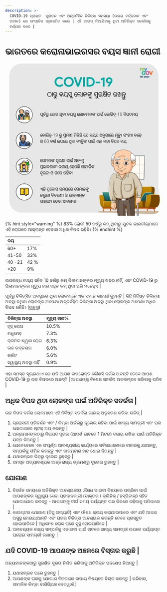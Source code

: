 ```yaml
---
description: >-
  COVID-19 ପ୍ରାୟତ  ପୁରାତନ ଏବଂ ଅନ୍ତର୍ନିହିତ ଚିକିତ୍ସା ସମସ୍ୟା (ଉଭୟ ବର୍ତ୍ତମାନ ଏବଂ
  ଅତୀତ) ରେ ସାଂଘାତିକ ପ୍ରମାଣିତ କରେ | ଏହି ଗାଇଡ୍ ନିଆଯିବାକୁ ଥିବା ଅତିରିକ୍ତ ସତର୍କତାକୁ
  ବର୍ଣ୍ଣନା କରେ |
---
```


# ଭାରତରେ କରୋନାଭାଇରସର ବୟସ ଜ୍ଞାନୀ ରୋଗୀ

![](.gitbook/assets/screenshot_2020-04-09-14-32-34-320_com.android.chrome.jpg)

{% hint style="warning" %}
83% ରୋଗୀ 50 ବର୍ଷରୁ କମ୍ ଥିବାରୁ ଯୁବକ ଭାରତୀୟମାନେ ଏହି ରୋଗରେ ଆକ୍ରାନ୍ତ ହେବାର ଅଧିକ ବିପଦ ରହିଛି।
{% endhint %}

| ବୟ |  |
| :--- | :--- |
| 60+ | 17% |
| 41-50 | 33% |
| 40 -21 | 42 % |
| &lt;20 | 9% |

ଉପଲବ୍ଧ ତଥ୍ୟ ସହିତ 10 ବର୍ଷରୁ କମ୍ ପିଲାମାନଙ୍କର ମୃତ୍ୟୁ ଖବର ନାହିଁ, ଏବଂ COVID-19 ରୁ ପିଲାମାନଙ୍କର ମୃତ୍ୟୁ ହାର ବହୁତ କମ୍ ଥିବା ପରି ମନେହୁଏ \| 

ପୂର୍ବରୁ ଚିକିତ୍ସିତ ଅବସ୍ଥାରେ ଥିବା ଲୋକମାନେ ଏକ ସମାନ କାହାଣୀ କୁହନ୍ତି \|  କିଛି ନିର୍ଦ୍ଦିଷ୍ଟ ଚିକିତ୍ସା ଅବସ୍ଥା ନଥିବା ଲୋକଙ୍କ ଅପେକ୍ଷା ଅନ୍ତର୍ନିହିତ ଚିକିତ୍ସା ଅବସ୍ଥା ଥିବା ଲୋକଙ୍କ ଅପେକ୍ଷା ଅଧିକ ବିପଦ ରହିଛି। \([ଉତ୍ସ](https://ourworldindata.org/coronavirus#case-fatality-rate-of-covid-19-by-preexisting-health-conditions)\)

| ଚିକିତ୍ସା ଅବସ୍ଥା  | ମୃତ୍ୟୁ ହାର% |
| :--- | :--- |
| ହୃଦ୍ ରୋଗ | 10.5% |
| ମଧୁମେହ | 7.3% |
| କ୍ରନିକ ଶ୍ୱାସ ରୋଗ | 6.3% |
| ଉଚ୍ଚ ରକ୍ତଚାପ  | 6.0%  |
| କର୍କଟ  | 5.6%  |
| ସ୍ୱାସ୍ଥ୍ୟ ଅବସ୍ଥା ନାହିଁ  |  0.9% |

ଏହା ସମସ୍ତ ସୂଚାଇଥାଏ ଯେ ଯଦି ଆପଣ ଉପରୋକ୍ତ କୌଣସି  ବର୍ଗର ଅଟନ୍ତି ତେବେ ଆପଣ COVID-19 ରୁ ଉଚ୍ଚ ବିପଦରେ ଅଛନ୍ତି \| ଆପଣଙ୍କୁ ବିଶେଷ ସତର୍କତା ଅବଲମ୍ବନ କରିବାକୁ ପଡିବ \|

## ଅଧିକ ବିପଦ ଥିବା ଲୋକଙ୍କ ପାଇଁ ଅତିରିକ୍ତ ସତର୍କତା \| 

ଉଚ୍ଚ ବିପଦ ବର୍ଗର ଲୋକମାନେ ଏହି ନିର୍ଦ୍ଦିଷ୍ଟ ସତର୍କତା ଗାଇଡ୍ ଅନୁସରଣ କରିବା ଉଚିତ୍ \| 

1. ଗ୍ରୋସରୀ ପରିଦର୍ଶନ ଏବଂ / କିମ୍ବା ଅର୍ଡରରୁ ଦୂରେଇ ରହିବା ପାଇଁ ଖାଦ୍ୟ ସାମଗ୍ରୀ ଏବଂ ଘର ଯୋଗାଣରେ ଷ୍ଟକ୍ ଅପ୍ କରନ୍ତୁ \| 
2. ଅନ୍ୟମାନଙ୍କଠାରୁ ନିରାପଦ ଦୂରତା \(ଆଦର୍ଶ ଭାବରେ 1 ମିଟର\) ବଜାୟ ରଖିବା ପାଇଁ ଅତିରିକ୍ତ ଯତ୍ନ ନିଅନ୍ତୁ \| 
3. ଯେତେବେଳେ ଏକ ସଂପୂର୍ଣ୍ଣ ଆବଶ୍ୟକୀୟ କାର୍ଯ୍ୟରେ ସର୍ବସାଧାରଣରେ ବାହାରକୁ ଯାଆନ୍ତୁ, ସମ୍ପର୍କକୁ ସୀମିତ କରନ୍ତୁ ଏବଂ ବାରମ୍ବାର ହାତ ଧୋଇ ଦିଅନ୍ତୁ \| 
4. ଯଥାସମ୍ଭବ ଭିଡ଼ରୁ ଦୂରେଇ ରୁହନ୍ତୁ \| 
5. ସମସ୍ତ ଅତ୍ୟାବଶ୍ୟକ ଆନ୍ତରାଜ୍ୟ ଭ୍ରମଣରୁ ଦୂରେଇ ରୁହନ୍ତୁ \|

## ଯୋଗାଣ 

1. ବିସର୍ଜନ ସମୟରେ ଅତିରିକ୍ତ ଆବଶ୍ୟକୀୟ ଔଷଧ ପାଇବା ବିଷୟରେ ପଚାରିବା ପାଇଁ ଆପଣଙ୍କର ସ୍ୱାସ୍ଥ୍ୟ ସେବା ପ୍ରଦାନକାରୀ \(ଡାକ୍ତର / କ୍ଲିନିକ୍ / ହସ୍ପିଟାଲ୍\) ସହିତ ଯୋଗାଯୋଗ କରନ୍ତୁ - ଆପଣଙ୍କୁ ଦୀର୍ଘ ସମୟ ପର୍ଯ୍ୟନ୍ତ ଘର ଭିତରେ ରହିବାକୁ ପଡିପାରେ \| 
2. କାଉଣ୍ଟର ଯୋଗାଣ \(ଟିସୁ ଇତ୍ୟାଦି\) ଏବଂ ଔଷଧ କ୍ରୟ କରାଯାଇପାରେ ଏବଂ ଯଦି ଆପଣ ଅସୁସ୍ଥ ହୋଇଯାଆନ୍ତି ଏବଂ ଘରର ଚିକିତ୍ସା ଆବଶ୍ୟକ କରନ୍ତି ତେବେ ପ୍ରସ୍ତୁତ ହୋଇପାରିବେ \| ଅଧିକାଂଶ ଲୋକ ଘରେ ସୁସ୍ଥ ହୋଇପାରିବେ \| 
3. ଅନାବଶ୍ୟକ ବାହ୍ୟ ସମ୍ପର୍କକୁ ଏଡାଇବା ପାଇଁ ହାତରେ ଖାଦ୍ୟ ସାମଗ୍ରୀ ଉପରେ ପର୍ଯ୍ୟାପ୍ତ ଘରୋଇ ସାମଗ୍ରୀ ରଖନ୍ତୁ \|

## ଯଦି COVID-19 ଆପଣଙ୍କ ଅଞ୍ଚଳରେ ବିସ୍ତାର କରୁଛି \|

 ଅନ୍ୟମାନଙ୍କଠାରୁ ସୁରକ୍ଷିତ ଦୂରତା ନିଶ୍ଚିତ କରିବାକୁ ଅତିରିକ୍ତ ପଦକ୍ଷେପ ନିଅନ୍ତୁ \| 

1. ଯଥାସମ୍ଭବ ଘରେ ରୁହନ୍ତୁ \| 
2. ଆପଣଙ୍କ ଘରକୁ ଯୋଗାଣ ବିତରଣର ଉପାୟ ବିଷୟରେ ବିଚାର କରନ୍ତୁ \| ପରିବାର, ସାମାଜିକ କିମ୍ବା ବାଣିଜ୍ୟିକ ନେଟୱାର୍କ \|



